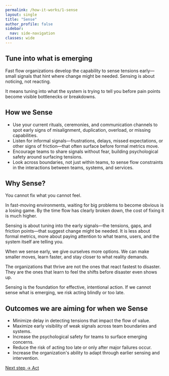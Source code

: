 ```yaml
---
permalink: /how-it-works/1-sense
layout: single
title: "Sense"
author_profile: false
sidebar:
  nav: side-navigation
classes: wide
---
```


## Tune into what is emerging

Fast flow organizations develop the capability to sense tensions early—small signals that hint where change might be needed.
Sensing is about noticing, not reacting.

It means tuning into what the system is trying to tell you before pain points become visible bottlenecks or breakdowns.

## How we Sense

- Use your current rituals, ceremonies, and communication channels to spot early signs of misalignment, duplication, overload, or missing capabilities.
- Listen for informal signals—frustrations, delays, missed expectations, or other signs of friction—that often surface before formal metrics move.
- Encourage teams to share signals without fear, building psychological safety around surfacing tensions.
- Look across boundaries, not just within teams, to sense flow constraints in the interactions between teams, systems, and services.

## Why Sense?

You cannot fix what you cannot feel.

In fast-moving environments, waiting for big problems to become obvious is a losing game.
By the time flow has clearly broken down, the cost of fixing it is much higher.

Sensing is about tuning into the early signals—the tensions, gaps, and friction points—that suggest change might be needed.
It is less about formal metrics, more about paying attention to what teams, users, and the system itself are telling you.

When we sense early, we give ourselves more options.
We can make smaller moves, learn faster, and stay closer to what reality demands.

The organizations that thrive are not the ones that react fastest to disaster.
They are the ones that learn to feel the shifts before disaster even shows up.

Sensing is the foundation for effective, intentional action.
If we cannot sense what is emerging, we risk acting blindly or too late.

## Outcomes we are aiming for when we Sense

- Minimize delay in detecting tensions that impact the flow of value.
- Maximize early visibility of weak signals across team boundaries and systems.
- Increase the psychological safety for teams to surface emerging concerns.
- Reduce the risk of acting too late or only after major failures occur.
- Increase the organization's ability to adapt through earlier sensing and intervention.

[Next step → Act](/how-it-works/2-act)
